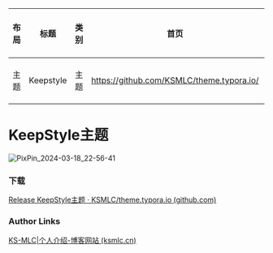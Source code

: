 | 布局 | 标题      | 类别 | 首页                                      | 下载                                                         | 作者   | 缩略图        | typora-root-url （英语） |
| ---- | --------- | ---- | ----------------------------------------- | ------------------------------------------------------------ | ------ | ------------- | ------------------------ |
| 主题 | Keepstyle | 主题 | https://github.com/KSMLC/theme.typora.io/ | [Release KeepStyle主题 · KSMLC/theme.typora.io (github.com)](https://github.com/KSMLC/theme.typora.io/releases/tag/KeepStyle) | KS-MLC | Keepstyle.png | ../../                   |

# KeepStyle主题

![PixPin_2024-03-18_22-56-41](./../Notes/Typora/assets/image/KeepStyle%E4%B8%BB%E9%A2%98/PixPin_2024-03-18_22-56-41.png)

### 下载

[Release KeepStyle主题 · KSMLC/theme.typora.io (github.com)](https://github.com/KSMLC/theme.typora.io/releases/tag/KeepStyle)

### Author Links

[KS-MLC|个人介绍-博客网站 (ksmlc.cn)](https://www.ksmlc.cn/)